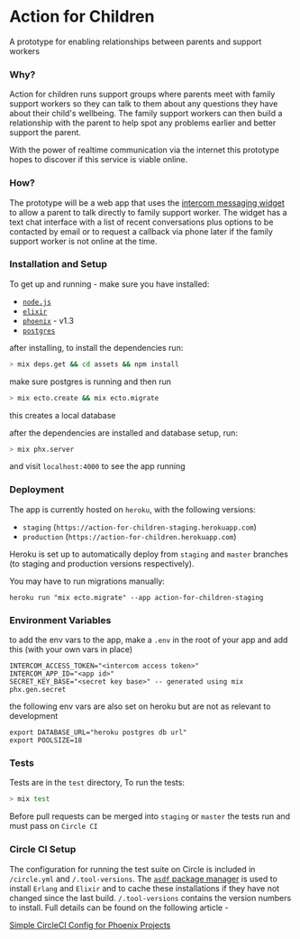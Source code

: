 # Action for Children

A prototype for enabling relationships between parents and support workers

### Why?

Action for children runs support groups where parents meet with family support workers so they can talk to them about any questions they have about their child's wellbeing. The family support workers can then build a relationship with the parent to help spot any problems earlier and better support the parent.

With the power of realtime communication via the internet this prototype hopes to discover if this service is viable online.

### How?

The prototype will be a web app that uses the [intercom messaging widget](https://www.intercom.com/) to allow a parent to talk directly to family support worker. The widget has a text chat interface with a list of recent conversations plus options to be contacted by email or to request a callback via phone later if the family support worker is not online at the time.


### Installation and Setup

To get up and running - make sure you have installed:

+ [`node.js`](https://nodejs.org/en/download/)
+ [`elixir`](http://elixir-lang.org/install.html)
+ [`phoenix`](http://www.phoenixframework.org/docs/installation) - v1.3
+ [`postgres`](https://www.postgresql.org/download/)

after installing, to install the dependencies run:

```sh
> mix deps.get && cd assets && npm install
```

make sure postgres is running and then run

```sh
> mix ecto.create && mix ecto.migrate
```

this creates a local database

after the dependencies are installed and database setup, run:

```sh
> mix phx.server
```

and visit `localhost:4000` to see the app running

### Deployment

The app is currently hosted on `heroku`, with the following versions:

+ `staging` (`https://action-for-children-staging.herokuapp.com`)
+ `production` (`https://action-for-children.herokuapp.com`)

Heroku is set up to automatically deploy from `staging` and `master` branches (to staging and production versions respectively).

You may have to run migrations manually:

``heroku run "mix ecto.migrate" --app action-for-children-staging``

### Environment Variables

to add the env vars to the app, make a `.env` in the root of your app and add this (with your own vars in place)

```env
INTERCOM_ACCESS_TOKEN="<intercom access token>"
INTERCOM_APP_ID="<app id>"
SECRET_KEY_BASE="<secret key base>" -- generated using mix phx.gen.secret
```

the following env vars are also set on heroku but are not as relevant to development

```env
export DATABASE_URL="heroku postgres db url"
export POOLSIZE=18
```

### Tests

Tests are in the `test` directory, To run the tests:

```sh
> mix test
```

Before pull requests can be merged into `staging` or `master` the tests run and must pass on `Circle CI`

### Circle CI Setup

The configuration for running the test suite on Circle is included in `/circle.yml` and `/.tool-versions`. The [`asdf` package manager](https://github.com/asdf-vm/asdf) is used to install `Erlang` and `Elixir` and to cache these installations if they have not changed since the last build. `/.tool-versions` contains the version numbers to install. Full details can be found on the following article -

[Simple CircleCI Config for Phoenix Projects](https://medium.com/@QuantLayer/simple-circleci-config-for-phoenix-projects-fc3ae271aff1)
